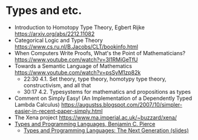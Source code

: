 # Types and etc.

- Introduction to Homotopy Type Theory, Egbert Rijke https://arxiv.org/abs/2212.11082
- Categorical Logic and Type Theory https://www.cs.ru.nl/B.Jacobs/CLT/bookinfo.html
- When Computers Write Proofs, What's the Point of Mathematicians? https://www.youtube.com/watch?v=3l1RMiGeTfU
- Towards a Semantic Language of Mathematics https://www.youtube.com/watch?v=psSyM1zp82k
  - 22:30 4.1. Set theory, type theory, homotypy type theory, constructivism, and all that
  - 30:17 4.2. Typesystems for mathematics and propositions as types
- Comment on Simply Easy! (An Implementation of a Dependently Typed Lambda Calculus)  https://augustss.blogspot.com/2007/10/simpler-easier-in-recent-paper-simply.html
- The Xena project https://www.ma.imperial.ac.uk/~buzzard/xena/
- [Types and Programming Languages, Benjamin C. Pierce](https://www.amazon.com.br/Types-Programming-Languages-Benjamin-Pierce/dp/0262162091/)
  - [Types and Programming Languages: The Next Generation (slides)](https://d1wqtxts1xzle7.cloudfront.net/42906352/tng-lics2003-slides-libre.pdf?1456077802=&response-content-disposition=inline%3B+filename%3DTypes_and_Programming_Languages_The_Next.pdf&Expires=1698698309&Signature=AGUDpeUYl6TEXAt-Hb~q1AzGfHEw1a3VerPD3Vg8znr9qVVl2Y9UY0umeQtQ78COx0nZ1NfIcVL6pp1i3mi9eYj366nKXWLcwnj4Us4SR2zaLhff0XKnXuMLQIq1fJIbfTWOohg4V8ABc37JO8czajqcRSJldSD9pBTu9TO4m9ljcmStGe2xnXk6LQprvvW5iAjpQdTo8gd26qMd0vCOolX5IBsff8srphLfgKJLBnfGlLtEfR4k8pO6h-u~yo5twbo7fDcinsGa~G23dg8P57eg-HdsSCX3HFZf26rWR6FVNYDioufT9guFIwtL~XvM8QZNu2uhJA7Gw9OIXu0crQ__&Key-Pair-Id=APKAJLOHF5GGSLRBV4ZA)
